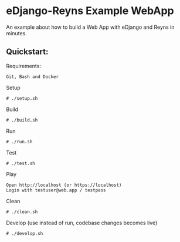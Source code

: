# eDjango-Reyns Example WebApp


An example about how to build a Web App with eDjango and Reyns in minutes.


Quickstart:
-----------

Requirements:
    
    Git, Bash and Docker

Setup

	# ./setup.sh

Build

    # ./build.sh


Run

	# ./run.sh

Test

	# ./test.sh

Play

	Open http://localhost (or https://localhost)
    Login with testuser@web.app / testpass

Clean

	# ./clean.sh

Develop (use instead of run, codebase changes becomes live)

    # ./develop.sh
